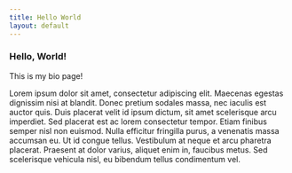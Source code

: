 ```yaml
---
title: Hello World
layout: default
---
```


### Hello, World!

This is my bio page!


Lorem ipsum dolor sit amet, consectetur adipiscing elit. Maecenas egestas dignissim nisi at blandit. Donec pretium sodales massa, nec iaculis est auctor quis. Duis placerat velit id ipsum dictum, sit amet scelerisque arcu imperdiet. Sed placerat est ac lorem consectetur tempor. Etiam finibus semper nisl non euismod. Nulla efficitur fringilla purus, a venenatis massa accumsan eu. Ut id congue tellus. Vestibulum at neque et arcu pharetra placerat. Praesent at dolor varius, aliquet enim in, faucibus metus. Sed scelerisque vehicula nisl, eu bibendum tellus condimentum vel. 